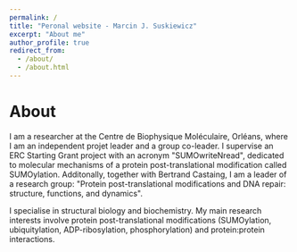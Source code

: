```yaml
---
permalink: /
title: "Peronal website - Marcin J. Suskiewicz"
excerpt: "About me"
author_profile: true
redirect_from: 
  - /about/
  - /about.html
---
```


About
======
I am a researcher at the Centre de Biophysique Moléculaire, Orléans, where I am an independent projet leader and a group co-leader. I supervise an ERC Starting Grant project with an acronym "SUMOwriteNread", dedicated to molecular mechanisms of a protein post-translational modification called SUMOylation. Additonally, together with Bertrand Castaing, I am a leader of a research group: "Protein post-translational modifications and DNA repair: structure, functions, and dynamics". 

I specialise in structural biology and biochemistry. My main research interests involve protein post-translational modifications (SUMOylation, ubiquitylation, ADP-ribosylation, phosphorylation) and protein:protein interactions.


